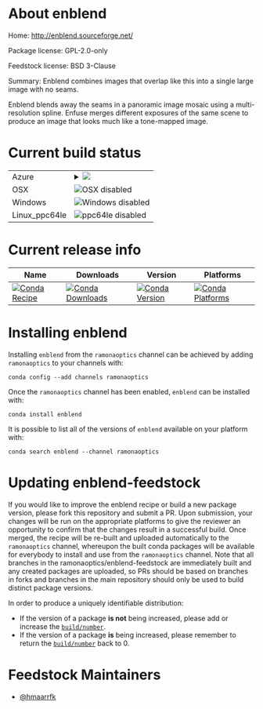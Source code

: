 About enblend
=============

Home: http://enblend.sourceforge.net/

Package license: GPL-2.0-only

Feedstock license: BSD 3-Clause

Summary: Enblend combines images that overlap like this into a single large image with no seams.

Enblend blends away the seams in a panoramic image mosaic using a
multi-resolution spline. Enfuse merges different exposures of the same
scene to produce an image that looks much like a tone-mapped image.


Current build status
====================


<table>
    
  <tr>
    <td>Azure</td>
    <td>
      <details>
        <summary>
          <a href="https://dev.azure.com/ramonaoptics/feedstock-builds/_build/latest?definitionId=19&branchName=master">
            <img src="https://dev.azure.com/ramonaoptics/feedstock-builds/_apis/build/status/enblend-feedstock?branchName=master">
          </a>
        </summary>
        <table>
          <thead><tr><th>Variant</th><th>Status</th></tr></thead>
          <tbody><tr>
              <td>linux</td>
              <td>
                <a href="https://dev.azure.com/ramonaoptics/feedstock-builds/_build/latest?definitionId=19&branchName=master">
                  <img src="https://dev.azure.com/ramonaoptics/feedstock-builds/_apis/build/status/enblend-feedstock?branchName=master&jobName=linux&configuration=linux_" alt="variant">
                </a>
              </td>
            </tr>
          </tbody>
        </table>
      </details>
    </td>
  </tr>
  <tr>
    <td>OSX</td>
    <td>
      <img src="https://img.shields.io/badge/OSX-disabled-lightgrey.svg" alt="OSX disabled">
    </td>
  </tr>
  <tr>
    <td>Windows</td>
    <td>
      <img src="https://img.shields.io/badge/Windows-disabled-lightgrey.svg" alt="Windows disabled">
    </td>
  </tr>
  <tr>
    <td>Linux_ppc64le</td>
    <td>
      <img src="https://img.shields.io/badge/ppc64le-disabled-lightgrey.svg" alt="ppc64le disabled">
    </td>
  </tr>
</table>

Current release info
====================

| Name | Downloads | Version | Platforms |
| --- | --- | --- | --- |
| [![Conda Recipe](https://img.shields.io/badge/recipe-enblend-green.svg)](https://anaconda.org/ramonaoptics/enblend) | [![Conda Downloads](https://img.shields.io/conda/dn/ramonaoptics/enblend.svg)](https://anaconda.org/ramonaoptics/enblend) | [![Conda Version](https://img.shields.io/conda/vn/ramonaoptics/enblend.svg)](https://anaconda.org/ramonaoptics/enblend) | [![Conda Platforms](https://img.shields.io/conda/pn/ramonaoptics/enblend.svg)](https://anaconda.org/ramonaoptics/enblend) |

Installing enblend
==================

Installing `enblend` from the `ramonaoptics` channel can be achieved by adding `ramonaoptics` to your channels with:

```
conda config --add channels ramonaoptics
```

Once the `ramonaoptics` channel has been enabled, `enblend` can be installed with:

```
conda install enblend
```

It is possible to list all of the versions of `enblend` available on your platform with:

```
conda search enblend --channel ramonaoptics
```




Updating enblend-feedstock
==========================

If you would like to improve the enblend recipe or build a new
package version, please fork this repository and submit a PR. Upon submission,
your changes will be run on the appropriate platforms to give the reviewer an
opportunity to confirm that the changes result in a successful build. Once
merged, the recipe will be re-built and uploaded automatically to the
`ramonaoptics` channel, whereupon the built conda packages will be available for
everybody to install and use from the `ramonaoptics` channel.
Note that all branches in the ramonaoptics/enblend-feedstock are
immediately built and any created packages are uploaded, so PRs should be based
on branches in forks and branches in the main repository should only be used to
build distinct package versions.

In order to produce a uniquely identifiable distribution:
 * If the version of a package **is not** being increased, please add or increase
   the [``build/number``](https://conda.io/docs/user-guide/tasks/build-packages/define-metadata.html#build-number-and-string).
 * If the version of a package **is** being increased, please remember to return
   the [``build/number``](https://conda.io/docs/user-guide/tasks/build-packages/define-metadata.html#build-number-and-string)
   back to 0.

Feedstock Maintainers
=====================

* [@hmaarrfk](https://github.com/hmaarrfk/)

